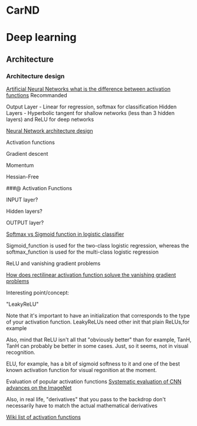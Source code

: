 # CarND

# Deep learning


## Architecture

### Architecture design
[Artificial Neural Networks what is the difference between activation functions](https://www.quora.com/Artificial-Neural-Networks-What-is-the-difference-between-activation-functions)
Recommanded

Output Layer - Linear for regression, softmax for classification
Hidden Layers - Hyperbolic tangent for shallow networks (less than 3 hidden layers) and ReLU for deep networks

[Neural Network architecture design](http://stackoverflow.com/questions/20009078/neural-network-architecture-design)

Activation functions

Gradient descent

Momentum

Hessian-Free

###@ Activation Functions

INPUT layer?

Hidden layers?

OUTPUT layer?

[Softmax vs Sigmoid function in logistic classifier](http://stats.stackexchange.com/questions/233658/softmax-vs-sigmoid-function-in-logistic-classifier)

Sigmoid_function is used for the two-class logistic regression, whereas the softmax_function is used for the multi-class logistic regression

ReLU and vanishing gradient problems

[How does rectilinear activation function soluve the vanishing gradient problems](http://stats.stackexchange.com/questions/176794/how-does-rectilinear-activation-function-solve-the-vanishing-gradient-problem-in)

Interesting point/concept:

"LeakyReLU" 

Note that it's important to have an initialization that corresponds to the type of your activation function. LeakyReLUs need other init that plain ReLUs,for example

Also, mind that ReLU isn't all that "obviously better" than for example, TanH, TanH can probably be better in some cases. Just, so it seems, not in visual recognition.

ELU, for example, has a bit of sigmoid softness to it and one of the best known activation function for visual regonition at the moment. 

Evaluation of popular activation functions
[Systematic evaluation of CNN advances on the ImageNet](https://arxiv.org/pdf/1606.02228.pdf)

Also, in real life, "derivatives" that you pass to the backdrop don't necessarily have to match the actual mathematical derivatives

[Wiki list of activation functions](https://en.wikipedia.org/wiki/Activation_function)



